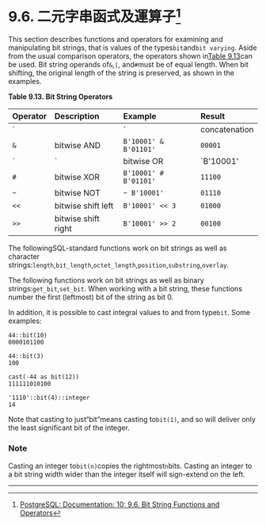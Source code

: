 # 9.6. 二元字串函式及運算子[^1]

This section describes functions and operators for examining and manipulating bit strings, that is values of the types`bit`and`bit varying`. Aside from the usual comparison operators, the operators shown in[Table 9.13](https://www.postgresql.org/docs/10/static/functions-bitstring.html#functions-bit-string-op-table)can be used. Bit string operands of`&`,`|`, and`#`must be of equal length. When bit shifting, the original length of the string is preserved, as shown in the examples.

**Table 9.13. Bit String Operators**

| Operator | Description | Example | Result |
| :--- | :--- | :--- | :--- |
| `||` | concatenation | `B'10001' || B'011'` | `10001011` |
| `&` | bitwise AND | `B'10001' & B'01101'` | `00001` |
| `|` | bitwise OR | `B'10001' | B'01101'` | `11101` |
| `#` | bitwise XOR | `B'10001' # B'01101'` | `11100` |
| `~` | bitwise NOT | `~ B'10001'` | `01110` |
| `<<` | bitwise shift left | `B'10001' << 3` | `01000` |
| `>>` | bitwise shift right | `B'10001' >> 2` | `00100` |

  


The followingSQL-standard functions work on bit strings as well as character strings:`length`,`bit_length`,`octet_length`,`position`,`substring`,`overlay`.

The following functions work on bit strings as well as binary strings:`get_bit`,`set_bit`. When working with a bit string, these functions number the first \(leftmost\) bit of the string as bit 0.

In addition, it is possible to cast integral values to and from type`bit`. Some examples:

```
44::bit(10)                    
0000101100

44::bit(3)                     
100

cast(-44 as bit(12))           
111111010100

'1110'::bit(4)::integer        
14
```

Note that casting to just“bit”means casting to`bit(1)`, and so will deliver only the least significant bit of the integer.

### Note

Casting an integer to`bit(n)`copies the rightmost`n`bits. Casting an integer to a bit string width wider than the integer itself will sign-extend on the left.

---



[^1]:  [PostgreSQL: Documentation: 10: 9.6. Bit String Functions and Operators](https://www.postgresql.org/docs/10/static/functions-bitstring.html)

